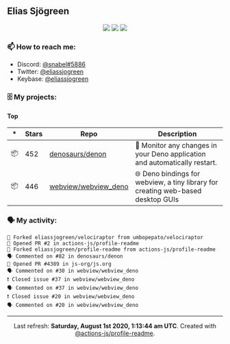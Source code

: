 ## Elias Sjögreen

<p align="center">
  <img src="https://img.shields.io/badge/🎂-dec. 2003-success" />
  <img src="https://img.shields.io/badge/🌎-Stockholm-informational" />
  <img src="https://img.shields.io/badge/👦-He/Him-informational" />
</p>

### 📫 How to reach me:

- Discord: [@snabel#5886](https://discord.com/users/267978757799673866)
- Twitter: [@eliassjogreen](https://twitter.com/eliassjogreen)
- Keybase: [@eliassjogreen](https://keybase.io/eliassjogreen)

### 🗄 My projects:

#### Top
|*|Stars|Repo|Description|
|---|---|---|---|
| 📦 | 452 | [denosaurs/denon](https://github.com/denosaurs/denon) | 👀 Monitor any changes in your Deno application and automatically restart. |
| 📦 | 446 | [webview/webview_deno](https://github.com/webview/webview_deno) | 🌐 Deno bindings for webview, a tiny library for creating web-based desktop GUIs |

### 🗣 My activity:

```
🍴 Forked eliassjogreen/velociraptor from umbopepato/velociraptor
💪 Opened PR #2 in actions-js/profile-readme
🍴 Forked eliassjogreen/profile-readme from actions-js/profile-readme
🗣 Commented on #82 in denosaurs/denon
💪 Opened PR #4389 in js-org/js.org
🗣 Commented on #30 in webview/webview_deno
❗️ Closed issue #37 in webview/webview_deno
🗣 Commented on #37 in webview/webview_deno
❗️ Closed issue #20 in webview/webview_deno
🗣 Commented on #20 in webview/webview_deno
```

------------
<p align="center">Last refresh: <b>Saturday, August 1st 2020, 1:13:44 am UTC</b>. Created with <a href=https://github.com/marketplace/actions/profile-readme>@actions-js/profile-readme</a>.</p>
